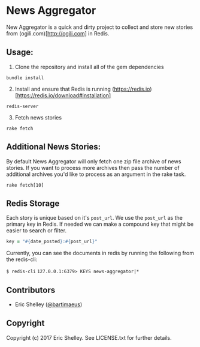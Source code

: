 # News Aggregator

New Aggregator is a quick and dirty project to collect and store new stories from (ogili.com)[http://ogili.com] in Redis.

## Usage:

1. Clone the repository and install all of the gem dependencies

`bundle install`

2. Install and ensure that Redis is running (https://redis.io)[https://redis.io/download#installation]

`redis-server`

3. Fetch news stories

`rake fetch`

## Additional News Stories:

By default News Aggregator will only fetch one zip file archive of news stories. If you want to process more archives then pass the number of additional archives you'd like to process as an argument in the rake task.

`rake fetch[10]`

## Redis Storage

Each story is unique based on it's `post_url`. We use the `post_url` as the primary key in Redis. If needed we can make a compound key that might be easier to search or filter.

```ruby
key = "#{date_posted}:#{post_url}"
```

Currently, you can see the documents in redis by running the following from the redis-cli:

`$ redis-cli`
`127.0.0.1:6379> KEYS news-aggregator|*`

## Contributors

 * Eric Shelley ([@bartimaeus](https://github.com/bartimaeus))

## Copyright

Copyright (c) 2017 Eric Shelley. See LICENSE.txt for further details.

